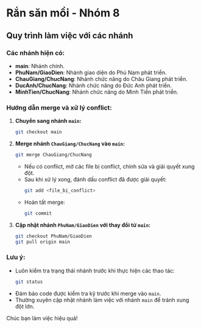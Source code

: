 # Rắn săn mồi - Nhóm 8

## Quy trình làm việc với các nhánh

### Các nhánh hiện có:
- **main**: Nhánh chính.
- **PhuNam/GiaoDien**: Nhánh giao diện do Phú Nam phát triển.
- **ChauGiang/ChucNang**: Nhánh chức năng do Châu Giang phát triển.
- **DucAnh/ChucNang**: Nhánh chức năng do Đức Anh phát triển.
- **MinhTien/ChucNang**: Nhánh chức năng do Minh Tiến phát triển.

### Hướng dẫn merge và xử lý conflict:
1. **Chuyển sang nhánh `main`:**
    ```bash
    git checkout main
    ```

2. **Merge nhánh `ChauGiang/ChucNang` vào `main`:**
    ```bash
    git merge ChauGiang/ChucNang
    ```
    - Nếu có conflict, mở các file bị conflict, chỉnh sửa và giải quyết xung đột.
    - Sau khi xử lý xong, đánh dấu conflict đã được giải quyết:
      ```bash
      git add <file_bị_conflict>
      ```
    - Hoàn tất merge:
      ```bash
      git commit
      ```

3. **Cập nhật nhánh `PhuNam/GiaoDien` với thay đổi từ `main`:**
    ```bash
    git checkout PhuNam/GiaoDien
    git pull origin main
    ```

### Lưu ý:
- Luôn kiểm tra trạng thái nhánh trước khi thực hiện các thao tác:
  ```bash
  git status
  ```
- Đảm bảo code được kiểm tra kỹ trước khi merge vào `main`.
- Thường xuyên cập nhật nhánh làm việc với nhánh `main` để tránh xung đột lớn.

Chúc bạn làm việc hiệu quả!